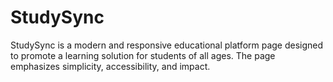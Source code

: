# StudySync
StudySync is a modern and responsive educational platform  page designed to promote a learning solution for students of all ages. The page emphasizes simplicity, accessibility, and impact.
